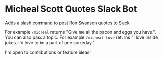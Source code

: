# Micheal Scott Quotes Slack Bot
Adds a slash command to post Ron Swanson quotes to Slack

For example `/micheal` returns "Give me all the bacon and eggs you have.". 
You can also pass a topic. For example `/micheal love` returns "I love inside jokes. I'd love to be a part of one someday."

I'm open to contributions or feature ideas!
